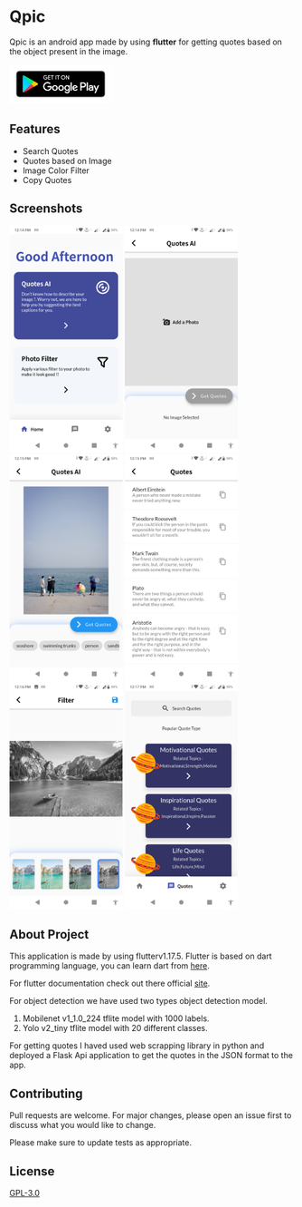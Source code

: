 # Qpic

Qpic is an android app made by using <b>flutter</b> for getting quotes based on the object present in the image.

<a href="https://play.google.com/store/apps/details?id=com.lunarcreators.qpic">
    <img alt="Qries" src="Screenshots/get_it_on_gplay.png"  height="70">
</a>

## Features

<ul>
<li>Search Quotes</li>
<li>Quotes based on Image</li>
<li>Image Color Filter</li>
<li>Copy Quotes</li>
</ul>

## Screenshots
<img src="Screenshots/Screenshot_20200726-121429.png" height = 400></img>
<img src="Screenshots/Screenshot_20200726-121437.png" height = 400></img>
<img src="Screenshots/Screenshot_20200726-121504.png" height = 400></img>
<img src="Screenshots/Screenshot_20200726-121534.png" height = 400></img>
<img src="Screenshots/Screenshot_20200726-121647.png" height = 400></img>
<img src="Screenshots/Screenshot_20200726-121703.png" height = 400></img>

## About Project
This application is made by using flutterv1.17.5. Flutter is based on dart programming language, you can learn dart from [here](https://dart.dev/guides).

For flutter documentation check out there official <a href="https://flutter.dev/docs">site</a>. 

For object detection we have used two types object detection model.

<ol>
<li>Mobilenet v1_1.0_224 tflite model with 1000 labels.</li>
<li>Yolo v2_tiny tflite model with 20 different classes.</li>
</ol>

For getting quotes I haved used web scrapping library in python and deployed a Flask Api application to get the quotes in the JSON format to the app.

## Contributing
Pull requests are welcome. For major changes, please open an issue first to discuss what you would like to change.

Please make sure to update tests as appropriate.

## License
[GPL-3.0](https://raw.githubusercontent.com/plug-in-pow/Qpic/master/LICENSE)